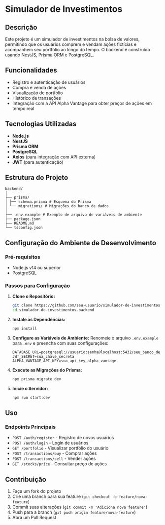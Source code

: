 # Simulador de Investimentos

## Descrição
Este projeto é um simulador de investimentos na bolsa de valores, permitindo que os usuários comprem e vendam ações fictícias e acompanhem seu portfólio ao longo do tempo. O backend é construído usando NestJS, Prisma ORM e PostgreSQL.

## Funcionalidades
- Registro e autenticação de usuários
- Compra e venda de ações
- Visualização de portfólio
- Histórico de transações
- Integração com a API Alpha Vantage para obter preços de ações em tempo real

## Tecnologias Utilizadas
- **Node.js**
- **NestJS**
- **Prisma ORM**
- **PostgreSQL**
- **Axios** (para integração com API externa)
- **JWT** (para autenticação)

## Estrutura do Projeto
```
backend/
│
├── prisma/
│ ├── schema.prisma # Esquema do Prisma
│ └── migrations/ # Migrações do banco de dados
│
├── .env.example # Exemplo de arquivo de variáveis de ambiente
├── package.json
├── README.md
└── tsconfig.json
```


## Configuração do Ambiente de Desenvolvimento
### Pré-requisitos
- Node.js v14 ou superior
- PostgreSQL

### Passos para Configuração
1. **Clone o Repositório:**
   ```bash
   git clone https://github.com/seu-usuario/simulador-de-investimentos-backend.git
   cd simulador-de-investimentos-backend
   ```
2. **Instale as Dependências:**
   ```bash
   npm install
   ```
3. **Configure as Variáveis de Ambiente:**
   Renomeie o arquivo `.env.example` para `.env` e preencha com suas configurações:
   ```
   DATABASE_URL=postgresql://usuario:senha@localhost:5432/seu_banco_de_dados
   JWT_SECRET=sua_chave_secreta
   ALPHA_VANTAGE_API_KEY=sua_api_key_alpha_vantage
   ```
4. **Execute as Migrações do Prisma:**
   ```bash
   npx prisma migrate dev
   ```
5. **Inicie o Servidor:**
   ```bash
   npm run start:dev
   ```

## Uso
### Endpoints Principais
- `POST /auth/register` - Registro de novos usuários
- `POST /auth/login` - Login de usuários
- `GET /portfolio` - Visualizar portfólio do usuário
- `POST /transactions/buy` - Comprar ações
- `POST /transactions/sell` - Vender ações
- `GET /stocks/price` - Consultar preço de ações

## Contribuição
1. Faça um fork do projeto
2. Crie uma branch para sua feature (`git checkout -b feature/nova-feature`)
3. Commit suas alterações (`git commit -m 'Adiciona nova feature'`)
4. Push para a branch (`git push origin feature/nova-feature`)
5. Abra um Pull Request
